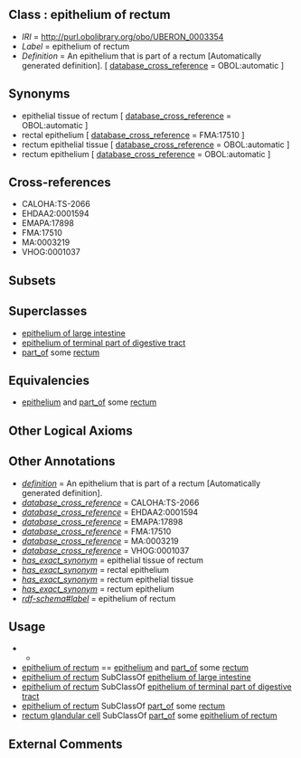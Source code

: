 
## Class : epithelium of rectum

 * *IRI* = http://purl.obolibrary.org/obo/UBERON_0003354
 * *Label* = epithelium of rectum
 * *Definition* = An epithelium that is part of a rectum [Automatically generated definition]. [ [database_cross_reference](../../ef/oboInOwl#hasDbXref.md) = OBOL:automatic ]

## Synonyms

 * epithelial tissue of rectum [ [database_cross_reference](../../ef/oboInOwl#hasDbXref.md) = OBOL:automatic ]
 * rectal epithelium [ [database_cross_reference](../../ef/oboInOwl#hasDbXref.md) = FMA:17510 ]
 * rectum epithelial tissue [ [database_cross_reference](../../ef/oboInOwl#hasDbXref.md) = OBOL:automatic ]
 * rectum epithelium [ [database_cross_reference](../../ef/oboInOwl#hasDbXref.md) = OBOL:automatic ]

## Cross-references

 * CALOHA:TS-2066
 * EHDAA2:0001594
 * EMAPA:17898
 * FMA:17510
 * MA:0003219
 * VHOG:0001037

## Subsets


## Superclasses

 * [epithelium of large intestine](../../UBERON/78/UBERON_0001278.md)
 * [epithelium of terminal part of digestive tract](../../UBERON/85/UBERON_0016885.md)
 * [part_of](../../BFO/50/BFO_0000050.md) some [rectum](../../UBERON/52/UBERON_0001052.md)

## Equivalencies

 * [epithelium](../../UBERON/83/UBERON_0000483.md) and [part_of](../../BFO/50/BFO_0000050.md) some [rectum](../../UBERON/52/UBERON_0001052.md)

## Other Logical Axioms


## Other Annotations

 * *[definition](../../IAO/15/IAO_0000115.md)* = An epithelium that is part of a rectum [Automatically generated definition].
 * *[database_cross_reference](../../ef/oboInOwl#hasDbXref.md)* = CALOHA:TS-2066
 * *[database_cross_reference](../../ef/oboInOwl#hasDbXref.md)* = EHDAA2:0001594
 * *[database_cross_reference](../../ef/oboInOwl#hasDbXref.md)* = EMAPA:17898
 * *[database_cross_reference](../../ef/oboInOwl#hasDbXref.md)* = FMA:17510
 * *[database_cross_reference](../../ef/oboInOwl#hasDbXref.md)* = MA:0003219
 * *[database_cross_reference](../../ef/oboInOwl#hasDbXref.md)* = VHOG:0001037
 * *[has_exact_synonym](../../ym/oboInOwl#hasExactSynonym.md)* = epithelial tissue of rectum
 * *[has_exact_synonym](../../ym/oboInOwl#hasExactSynonym.md)* = rectal epithelium
 * *[has_exact_synonym](../../ym/oboInOwl#hasExactSynonym.md)* = rectum epithelial tissue
 * *[has_exact_synonym](../../ym/oboInOwl#hasExactSynonym.md)* = rectum epithelium
 * *[rdf-schema#label](../../el/rdf-schema#label.md)* = epithelium of rectum

## Usage

 * -
 * [epithelium of rectum](../../UBERON/54/UBERON_0003354.md) == [epithelium](../../UBERON/83/UBERON_0000483.md) and [part_of](../../BFO/50/BFO_0000050.md) some [rectum](../../UBERON/52/UBERON_0001052.md)
 * [epithelium of rectum](../../UBERON/54/UBERON_0003354.md) SubClassOf [epithelium of large intestine](../../UBERON/78/UBERON_0001278.md)
 * [epithelium of rectum](../../UBERON/54/UBERON_0003354.md) SubClassOf [epithelium of terminal part of digestive tract](../../UBERON/85/UBERON_0016885.md)
 * [epithelium of rectum](../../UBERON/54/UBERON_0003354.md) SubClassOf [part_of](../../BFO/50/BFO_0000050.md) some [rectum](../../UBERON/52/UBERON_0001052.md)
 * [rectum glandular cell](../../CL/95/CL_1001595.md) SubClassOf [part_of](../../BFO/50/BFO_0000050.md) some [epithelium of rectum](../../UBERON/54/UBERON_0003354.md)

## External Comments

